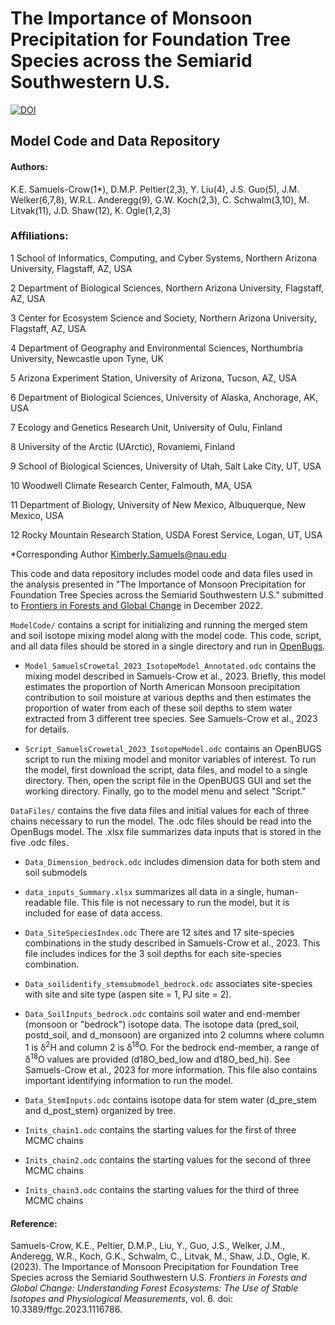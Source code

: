 # The Importance of Monsoon Precipitation for Foundation Tree Species across the Semiarid Southwestern U.S.

[![DOI](https://zenodo.org/badge/564490203.svg)](https://zenodo.org/badge/latestdoi/564490203)

## Model Code and Data Repository

#### Authors:

K.E. Samuels-Crow(1\*), D.M.P. Peltier(2,3), Y. Liu(4), J.S. Guo(5),
J.M. Welker(6,7,8), W.R.L. Anderegg(9), G.W. Koch(2,3), C.
Schwalm(3,10), M. Litvak(11), J.D. Shaw(12), K. Ogle(1,2,3)

### Affiliations:

1 School of Informatics, Computing, and Cyber Systems, Northern Arizona
University, Flagstaff, AZ, USA

2 Department of Biological Sciences, Northern Arizona University,
Flagstaff, AZ, USA

3 Center for Ecosystem Science and Society, Northern Arizona University,
Flagstaff, AZ, USA

4 Department of Geography and Environmental Sciences, Northumbria
University, Newcastle upon Tyne, UK

5 Arizona Experiment Station, University of Arizona, Tucson, AZ, USA

6 Department of Biological Sciences, University of Alaska, Anchorage,
AK, USA

7 Ecology and Genetics Research Unit, University of Oulu, Finland

8 University of the Arctic (UArctic), Rovaniemi, Finland

9 School of Biological Sciences, University of Utah, Salt Lake City, UT,
USA

10 Woodwell Climate Research Center, Falmouth, MA, USA

11 Department of Biology, University of New Mexico, Albuquerque, New
Mexico, USA

12 Rocky Mountain Research Station, USDA Forest Service, Logan, UT, USA

\*Corresponding Author
[Kimberly.Samuels\@nau.edu](mailto:Kimberly.Samuels@nau.edu)

This code and data repository includes model code and data files used in
the analysis presented in "The Importance of Monsoon Precipitation for
Foundation Tree Species across the Semiarid Southwestern U.S." submitted
to [Frontiers in Forests and Global
Change](https://www.frontiersin.org/journals/forests-and-global-change)
in December 2022.

`ModelCode/` contains a script for initializing and running the merged
stem and soil isotope mixing model along with the model code. This code,
script, and all data files should be stored in a single directory and
run in
[OpenBugs](https://www.mrc-bsu.cam.ac.uk/software/bugs/openbugs/).

-   `Model_SamuelsCrowetal_2023_IsotopeModel_Annotated.odc` contains the mixing model described in Samuels-Crow et al., 2023. Briefly, this model estimates the proportion of North American Monsoon precipitation contribution to soil moisture at various depths and then estimates the proportion of water from each of these soil depths to stem water extracted from 3 different tree species. See Samuels-Crow et al., 2023 for details.

-   `Script_SamuelsCrowetal_2023_IsotopeModel.odc` contains an OpenBUGS script to run the mixing model and monitor variables of interest. To run the model, first download the script, data files, and model to a single directory. Then, open the script file in the OpenBUGS GUI and set the working directory. Finally, go to the model menu and select "Script."

`DataFiles/` contains the five data files and initial values for each of three chains necessary to run the
model. The .odc files should be read into the OpenBugs model. The
.xlsx file summarizes data inputs that is stored in the five .odc files.

-   `Data_Dimension_bedrock.odc` includes dimension data for both stem and soil submodels

-   `data_inputs_Summary.xlsx` summarizes all data in a single,
    human-readable file. This file is not necessary to run the model, but it is included for ease of data access.

-   `Data_SiteSpeciesIndex.odc` There are 12 sites and 17 site-species combinations in the study described in Samuels-Crow et al., 2023. This file includes indices for the 3 soil depths for each site-species combination.

-   `Data_soilidentify_stemsubmodel_bedrock.odc` associates site-species with site and site type (aspen site = 1, PJ site = 2).

-   `Data_SoilInputs_bedrock.odc` contains soil water and end-member (monsoon or "bedrock") isotope data. The isotope data (pred_soil, postd_soil, and d_monsoon) are organized into 2 columns where column 1 is  &delta;<sup>2</sup>H and column 2 is  &delta;<sup>18</sup>O. For the bedrock end-member, a range of  &delta;<sup>18</sup>O values are provided (d18O_bed_low and d18O_bed_hi). See Samuels-Crow et al., 2023 for more information. This file also contains important identifying information to run the model.

-   `Data_StemInputs.odc` contains isotope data for stem water (d_pre_stem and d_post_stem) organized by tree.

-   `Inits_chain1.odc` contains the starting values for the first of
    three MCMC chains

-   `Inits_chain2.odc` contains the starting values for the second of
    three MCMC chains

-   `Inits_chain3.odc` contains the starting values for the third of
    three MCMC chains
    
#### Reference:

Samuels-Crow, K.E., Peltier, D.M.P., Liu, Y., Guo, J.S., Welker, J.M., Anderegg, W.R., Koch, G.K., Schwalm, C., Litvak, M., Shaw, J.D., Ogle, K. (2023). The Importance of Monsoon Precipitation for Foundation Tree Species across the Semiarid Southwestern U.S. *Frontiers in Forests and Global Change: Understanding Forest Ecosystems: The Use of Stable Isotopes and Physiological Measurements*, vol. 6. doi: 10.3389/ffgc.2023.1116786.
